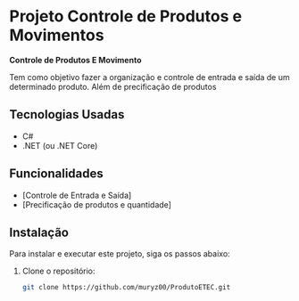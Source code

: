 <h1>Projeto Controle de Produtos e Movimentos</h1>

<strong>Controle de Produtos E Movimento</strong>

Tem como objetivo fazer a organização e controle de entrada e saída de um determinado produto. Além de precificação de produtos 

## Tecnologias Usadas

- C#
- .NET (ou .NET Core)

## Funcionalidades

- [Controle de Entrada e Saída]
- [Precificação de produtos e quantidade]

## Instalação

Para instalar e executar este projeto, siga os passos abaixo:

1. Clone o repositório:
   ```bash
   git clone https://github.com/muryz00/ProdutoETEC.git
